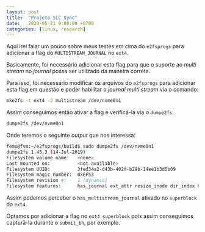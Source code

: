 ```yaml
---
layout: post
title:  "Projeto SLC Sync"
date:   2020-05-21 9:00:00 +0700
categories: [linux, research]
---
```


Aqui irei falar um pouco sobre meus testes em cima do `e2fsprogs` para adicionar
a flag do `MULTISTREAM_JOURNAL` no `ext4`.

Basicamente, foi necessário adicionar esta flag para que o suporte ao _multi stream_
no _journal_ possa ser utilizado da maneira correta.

Para isso, foi necessário modificar os arquivos do `e2fsprogs` para adicionar esta
flag em questão e poder habilitar o _journal multi stream_ via o comando:

```bash
mke2fs -t ext4 -J multistream /dev/nvme0n1
```

Assim conseguimos então ativar a flag e verificá-la via o `dumpe2fs`:

```bash
dumpe2fs /dev/nvme0n1
```

Onde teremos o seguinte _output_ que nos interessa:

```bash
femu@fvm:~/e2fsprogs/build$ sudo dumpe2fs /dev/nvme0n1
dumpe2fs 1.45.3 (14-Jul-2019)
Filesystem volume name:   <none>
Last mounted on:          <not available>
Filesystem UUID:          3fed34a2-d43b-402f-b29b-14ee1b3d5b09
Filesystem magic number:  0xEF53
Filesystem revision #:    1 (dynamic)
Filesystem features:      has_journal ext_attr resize_inode dir_index has_multistream_journal filetype extent flex_bg sparse_super large_file huge_file uninit_bg dir_nlink extra_isize
```

Assim podemos perceber o `has_multistream_journal` ativado no `superblock` do `ext4`.

Optamos por adicionar a flag no `ext4 superblock` pois assim conseguimos capturá-la
durante o `submit_bh`, por exemplo.
